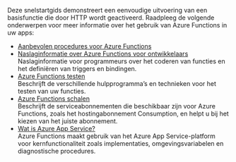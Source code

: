 
Deze snelstartgids demonstreert een eenvoudige uitvoering van een basisfunctie die door HTTP wordt geactiveerd. Raadpleeg de volgende onderwerpen voor meer informatie over het gebruik van Azure Functions in uw apps:

* [Aanbevolen procedures voor Azure Functions](../articles/azure-functions/functions-best-practices.md)
* [Naslaginformatie over Azure Functions voor ontwikkelaars](../articles/azure-functions/functions-reference.md)  
  Naslaginformatie voor programmeurs over het coderen van functies en het definiëren van triggers en bindingen.
* [Azure Functions testen](../articles/azure-functions/functions-test-a-function.md)  
  Beschrijft de verschillende hulpprogramma’s en technieken voor het testen van uw functies.
* [Azure Functions schalen](../articles/azure-functions/functions-scale.md)  
  Beschrijft de serviceabonnementen die beschikbaar zijn voor Azure Functions, zoals het hostingabonnement Consumption, en helpt u bij het kiezen van het juiste abonnement. 
* [Wat is Azure App Service?](../articles/app-service/app-service-value-prop-what-is.md)  
  Azure Functions maakt gebruik van het Azure App Service-platform voor kernfunctionaliteit zoals implementaties, omgevingsvariabelen en diagnostische procedures. 

<!--HONumber=Feb17_HO1-->


